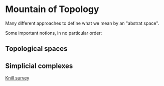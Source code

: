 # Mountain of Topology

Many different approaches to define what we mean by an "abstrat space".

Some important notions, in no particular order:

## Topological spaces



## Simplicial complexes

[Knill survey](https://arxiv.org/abs/1804.08211)
